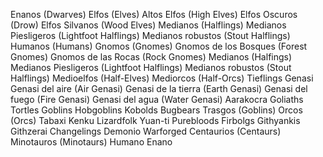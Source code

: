 Enanos (Dwarves)
Elfos (Elves)
Altos Elfos (High Elves)
Elfos Oscuros (Drow)
Elfos Silvanos (Wood Elves)
Medianos (Halflings)
Medianos Piesligeros (Lightfoot Halflings)
Medianos robustos (Stout Halflings)
Humanos (Humans)
Gnomos (Gnomes)
Gnomos de los Bosques (Forest Gnomes)
Gnomos de las Rocas (Rock Gnomes)
Medianos (Halfings)
Medianos Piesligeros (Lightfoot Halflings)
Medianos robustos (Stout Halflings)
Medioelfos (Half-Elves)
Mediorcos (Half-Orcs)
Tieflings
Genasi
Genasi del aire (Air Genasi)
Genasi de la tierra (Earth Genasi)
Genasi del fuego (Fire Genasi)
Genasi del agua (Water Genasi)
Aarakocra
Goliaths
Tortles
Goblins
Hobgoblins
Kobolds
Bugbears
Trasgos (Goblins)
Orcos (Orcs)
Tabaxi
Kenku
Lizardfolk
Yuan-ti Purebloods
Firbolgs
Githyankis
Githzerai
Changelings
Demonio
Warforged
Centaurios (Centaurs)
Minotauros (Minotaurs)
Humano
Enano